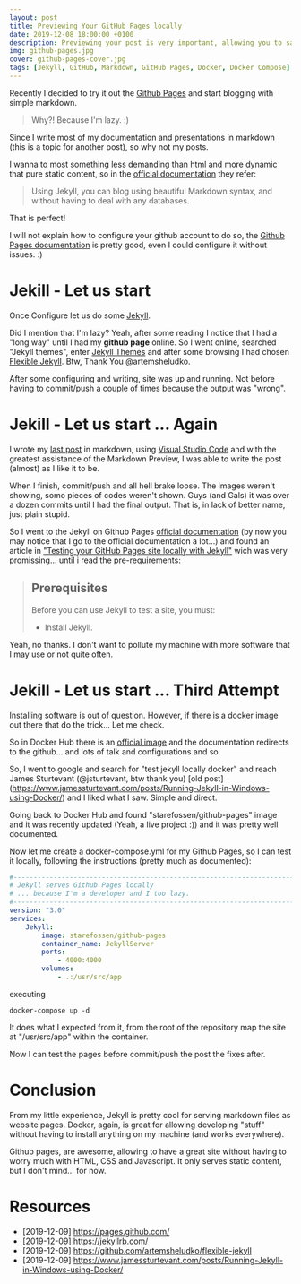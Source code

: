 ```yaml
---
layout: post
title: Previewing Your GitHub Pages locally
date: 2019-12-08 18:00:00 +0100
description: Previewing your post is very important, allowing you to save a lot of time. 
img: github-pages.jpg
cover: github-pages-cover.jpg
tags: [Jekyll, GitHub, Markdown, GitHub Pages, Docker, Docker Compose]
---
```


Recently I decided to try it out the [Github Pages](https://pages.github.com/) and start blogging with simple markdown. 
> Why?! Because I'm lazy. :) 

Since I write most of my documentation and presentations in markdown (this is a topic for another post), so why not my posts.

I wanna to most something less demanding than html and more dynamic that pure static content, so in the [official documentation](https://pages.github.com/) they refer:
> Using Jekyll, you can blog using beautiful Markdown syntax, and without having to deal with any databases.

That is perfect!

I will not explain how to configure your github account to do so, the [Github Pages documentation](https://pages.github.com/) is pretty good, even I could configure it without issues. :) 


# Jekill - Let us start
Once Configure let us do some [Jekyll](https://jekyllrb.com/). 

Did I mention that I'm lazy? Yeah, after some reading I notice that I had a "long way" until I had my **github page** online. So I went online, searched "Jekyll themes", enter [Jekyll Themes](http://jekyllthemes.org/) and after some browsing I had chosen [Flexible Jekyll](http://jekyllthemes.org/themes/flexible-jekyll/). Btw, Thank You @artemsheludko.

After some configuring and writing, site was up and running. Not before having to commit/push a couple of times because the output was "wrong".

# Jekill - Let us start ... Again
I wrote my [last post](https://masterzdran.github.io/Blazing-Blazor/) in markdown, using [Visual Studio Code](https://code.visualstudio.com/) and with the greatest assistance of the Markdown Preview, I was able to write the post (almost) as I like it to be.

When I finish, commit/push and all hell brake loose. The images weren't showing, somo pieces of codes weren't shown. Guys (and Gals) it was over a dozen commits until I had the final output. That is, in lack of better name, just plain stupid.

So I went to the Jekyll on Github Pages [official documentation](https://help.github.com/en/github/working-with-github-pages) (by now you may notice that I go to the official documentation a lot...) and found an article in ["Testing your GitHub Pages site locally with Jekyll"](https://help.github.com/en/github/working-with-github-pages/testing-your-github-pages-site-locally-with-jekyll) wich was very promissing... until i read the pre-requirements:
> ## Prerequisites
> Before you can use Jekyll to test a site, you must:
> 
> * Install Jekyll.

Yeah, no thanks. I don't want to pollute my machine with more software that I may use or not quite often.

# Jekill - Let us start ... Third Attempt
Installing software is out of question. However, if there is a docker image out there that do the trick... Let me check.

So in Docker Hub there is an [official image](https://hub.docker.com/r/jekyll/jekyll) and the documentation redirects to the github... and lots of talk and configurations and so.

So, I went to google and search for "test jekyll locally docker" and reach James Sturtevant (@jsturtevant, btw thank you) [old post] (https://www.jamessturtevant.com/posts/Running-Jekyll-in-Windows-using-Docker/) and I liked what I saw. Simple and direct.

Going back to Docker Hub and found "starefossen/github-pages" image and it was recently updated (Yeah, a live project :)) and it was pretty well documented.

Now let me create a docker-compose.yml for my Github Pages, so I can test it locally, following the instructions (pretty much as documented):

```yaml
#------------------------------------------------------------------------------
# Jekyll serves Github Pages locally
# ... because I'm a developer and I too lazy.
#------------------------------------------------------------------------------
version: "3.0"
services:
    Jekyll:
        image: starefossen/github-pages
        container_name: JekyllServer
        ports:
            - 4000:4000
        volumes:
            - .:/usr/src/app
```

executing

```
docker-compose up -d
```

It does what I expected from it, from the root of the repository map the site at "/usr/src/app" within the container.

Now I can test the pages before commit/push the post the fixes after.

# Conclusion
From my little experience, Jekyll is pretty cool for serving markdown files as website pages. Docker, again, is great for allowing developing "stuff" without having to install anything on my machine (and works everywhere). 

Github pages, are awesome, allowing to have a great site without having to worry much with HTML, CSS and Javascript. It only serves static content, but I don't mind... for now.

# Resources
* [2019-12-09] https://pages.github.com/
* [2019-12-09] https://jekyllrb.com/
* [2019-12-09] https://github.com/artemsheludko/flexible-jekyll
* [2019-12-09] https://www.jamessturtevant.com/posts/Running-Jekyll-in-Windows-using-Docker/
